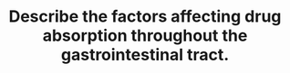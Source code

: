 ---
title: "Describe the factors affecting drug absorption throughout the gastrointestinal tract."
entityType: SAQ
exam: PEX
college: CICM
year: 2023
sitting: A
question: 2
passRate: 39
EC_expectedDomains:
- "Differences between different GI routes/ sites of absorption"
- "Mechanisms of absorption including Fick's law of diffusion"
- "Drug formulations"
- "Drug factors (including concentration gradient, lipid solubility, ionisation, and molecular weight)"
- "Site factors (including surface area, first pass metabolism, GI wall thickness, blood flow, and GI motility/ transit time)"
EC_extraCredit:
- "Consideration of drug interactions, enterohepatic recycling, and luminally active drugs."
EC_errorsCommon:
- "Many candidates did not appreciate the breadth required to adequately address this question unfortunately providing very detailed information on only aspects of the answer required to pass."
---